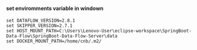   #### set enviromments variable in windown
  
    set DATAFLOW_VERSION=2.8.1
    set SKIPPER_VERSION=2.7.1
    set HOST_MOUNT_PATH=C:\Users\Lenovo-User\eclipse-workspace\SpringBoot-Data-Flow\SpringBoot-Data-Flow-Server\data
    set DOCKER_MOUNT_PATH=/home/cnb/.m2/
